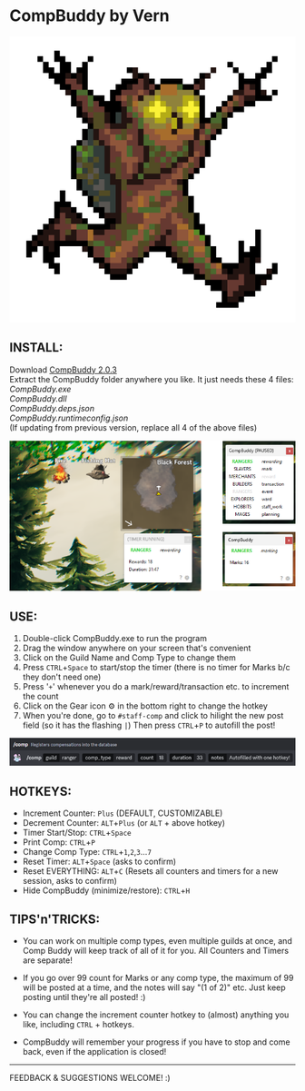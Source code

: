 # CompBuddy by Vern

![it's your little buddy!](https://github.com/tavernfly/compbuddy/blob/master/compbuddy512.png?raw=true)

INSTALL:
-------
Download [CompBuddy 2.0.3](https://github.com/tavernfly/CompBuddy/releases/download/v2.0.3/CompBuddy-2.0.3.zip)<br/>
Extract the CompBuddy folder anywhere you like. It just needs these 4 files:<br/>
*CompBuddy.exe*<br/>
*CompBuddy.dll*<br/>
*CompBuddy.deps.json*<br/>
*CompBuddy.runtimeconfig.json*<br/>
(If updating from previous version, replace all 4 of the above files)

![Reposition window anywhere!](https://github.com/tavernfly/compbuddy/blob/master/ss/ss2-2.png?raw=true)

USE:
----
1. Double-click CompBuddy.exe to run the program
2. Drag the window anywhere on your screen that's convenient
3. Click on the Guild Name and Comp Type to change them
4. Press `CTRL`+`Space` to start/stop the timer (there is no timer for Marks b/c they don't need one)
5. Press '`+`' whenever you do a mark/reward/transaction etc. to increment the count
6. Click on the Gear icon ⚙ in the bottom right to change the hotkey
7. When you're done, go to `#staff-comp` and click to hilight the new post field (so it has the flashing `|`)
   Then press `CTRL`+`P` to autofill the post!

![Post your comp with a single hotkey!](https://github.com/tavernfly/compbuddy/blob/master/ss/ss3.png?raw=true)

HOTKEYS:
-------------------
- Increment Counter: `Plus` (DEFAULT, CUSTOMIZABLE)
- Decrement Counter: `ALT`+`Plus` (or `ALT` + above hotkey)
- Timer Start/Stop: `CTRL`+`Space`
- Print Comp: `CTRL`+`P`
- Change Comp Type: `CTRL`+`1`,`2`,`3`...`7`
- Reset Timer: `ALT`+`Space` (asks to confirm)
- Reset EVERYTHING: `ALT`+`C` (Resets all counters and timers for a new session, asks to confirm)
- Hide CompBuddy (minimize/restore): `CTRL`+`H`
   
TIPS'n'TRICKS:
--------------
- You can work on multiple comp types, even multiple guilds at once, and Comp Buddy will keep track of
all of it for you. All Counters and Timers are separate!

- If you go over 99 count for Marks or any comp type, the maximum of 99 will be posted at a time,
and the notes will say "(1 of 2)" etc. Just keep posting until they're all posted! :)

- You can change the increment counter hotkey to (almost) anything you like, including `CTRL` + hotkeys.

- CompBuddy will remember your progress if you have to stop and come back, even if the application is closed!

---
FEEDBACK & SUGGESTIONS WELCOME! :)
